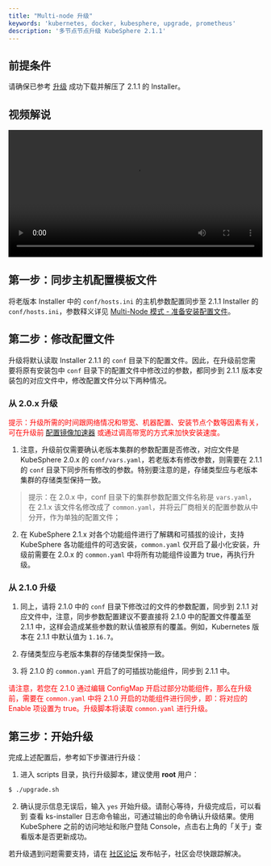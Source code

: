 ```yaml
---
title: "Multi-node 升级"
keywords: 'kubernetes, docker, kubesphere, upgrade, prometheus'
description: '多节点节点升级 KubeSphere 2.1.1'
---
```


## 前提条件

请确保已参考 [升级](../upgrade) 成功下载并解压了 2.1.1 的 Installer。

## 视频解说

<video controls="controls" style="width: 100% !important; height: auto !important;">
  <source type="video/mp4" src="https://kubesphere-docs.pek3b.qingstor.com/website/%E5%85%A5%E9%97%A8%E6%95%99%E7%A8%8B/KSInstall_200P006C202003_Upgrade%20multinode.mp4">
</video>


## 第一步：同步主机配置模板文件

将老版本 Installer 中的 `conf/hosts.ini` 的主机参数配置同步至 2.1.1 Installer 的 `conf/hosts.ini`，参数释义详见 [Multi-Node 模式 - 准备安装配置文件](../multi-node)。

## 第二步：修改配置文件

升级将默认读取 Installer 2.1.1 的 `conf` 目录下的配置文件。因此，在升级前您需要将原有安装包中 `conf` 目录下的配置文件中修改过的参数，都同步到 2.1.1 版本安装包的对应文件中，修改配置文件分以下两种情况。

### 从 2.0.x 升级

<font color=red>提示：升级所需的时间跟网络情况和带宽、机器配置、安装节点个数等因素有关，可在升级前 [配置镜像加速器](https://kubesphere.com.cn/forum/d/149-kubesphere-v2-1-0) 或通过调高带宽的方式来加快安装速度。</font>

1. 注意，升级前仅需要确认老版本集群的参数配置是否修改，对应文件是 KubeSphere 2.0.x 的 `conf/vars.yaml`，若老版本有修改参数，则需要在 2.1.1 的 `conf` 目录下同步所有修改的参数。特别要注意的是，存储类型应与老版本集群的存储类型保持一致。

> 提示：在 2.0.x 中，conf 目录下的集群参数配置文件名称是 `vars.yaml`，在 2.1.x 该文件名修改成了 `common.yaml`，并将云厂商相关的配置参数从中分开，作为单独的配置文件；

2. 在 KubeSphere 2.1.x 对各个功能组件进行了解耦和可插拔的设计，支持 KubeSphere 各功能组件的可选安装，`common.yaml` 仅开启了最小化安装，升级前需要在 2.0.x 的 `common.yaml` 中将所有功能组件设置为 true，再执行升级。

### 从 2.1.0 升级

1. 同上，请将 2.1.0 中的 `conf` 目录下修改过的文件的参数配置，同步到 2.1.1 对应文件中，注意，同步参数配置建议不要直接将 2.1.0 中的配置文件覆盖至 2.1.1 中，这样会造成某些参数的默认值被原有的覆盖。例如，Kubernetes 版本在 2.1.1 中默认值为 `1.16.7`。

2. 存储类型应与老版本集群的存储类型保持一致。

3. 将 2.1.0 的 `common.yaml` 开启了的可插拔功能组件，同步到 2.1.1 中。

<font color="red">请注意，若您在 2.1.0 通过编辑 ConfigMap 开启过部分功能组件，那么在升级前，需要在 `common.yaml` 中将 2.1.0 开启的功能组件进行同步，即：将对应的 Enable 项设置为 true。升级脚本将读取 `common.yaml` 进行升级。</font>

## 第三步：开始升级

完成上述配置后，参考如下步骤进行升级：

1. 进入 scripts 目录，执行升级脚本，建议使用 **root** 用户：

```bash
$ ./upgrade.sh
```

2. 确认提示信息无误后，输入 `yes` 开始升级。请耐心等待，升级完成后，可以看到 查看 ks-installer 日志命令输出，可通过输出的命令确认升级结果。使用 KubeSphere 之前的访问地址和账户登陆 Console，点击右上角的「关于」查看版本是否更新成功。

若升级遇到问题需要支持，请在 [社区论坛](https://kubesphere.com.cn/forum/) 发布帖子，社区会尽快跟踪解决。
